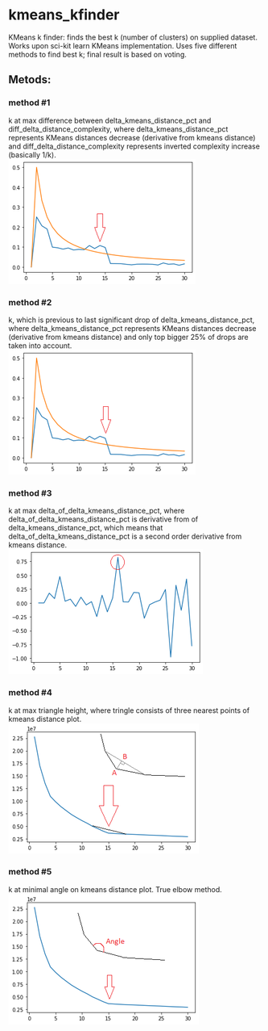 # kmeans_kfinder
KMeans k finder: finds the best k (number of clusters) on supplied dataset.
Works upon sci-kit learn KMeans implementation.
Uses five different methods to find best k; final result is based on voting.

## Metods:
### method #1
k at max difference between delta_kmeans_distance_pct and diff_delta_distance_complexity,
where delta_kmeans_distance_pct represents KMeans distances decrease (derivative from kmeans distance)
and diff_delta_distance_complexity represents inverted complexity increase (basically 1/k).
<br><img src="opt1.png" alt="opt1">
           
### method #2
k, which is previous to last significant drop of delta_kmeans_distance_pct,
where delta_kmeans_distance_pct represents KMeans distances decrease (derivative from kmeans distance)
and only top bigger 25% of drops are taken into account.
<br><img src="opt2.png" alt="opt2">
           
### method #3
k at max delta_of_delta_kmeans_distance_pct,
where delta_of_delta_kmeans_distance_pct is derivative from of delta_kmeans_distance_pct,
which means that delta_of_delta_kmeans_distance_pct is a second order derivative from kmeans distance.
<br><img src="opt3.png" alt="opt3">
           
### method #4
k at max triangle height,
where tringle consists of three nearest points of kmeans distance plot.
<br><img src="opt4.png" alt="opt4">
           
### method #5
k at minimal angle on kmeans distance plot. True elbow method.
<br><img src="opt5.png" alt="opt5">
           
           
